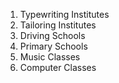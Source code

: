 
1. Typewriting Institutes 
2. Tailoring Institutes 
3. Driving Schools 
4. Primary Schools
5. Music Classes 
6. Computer Classes 

